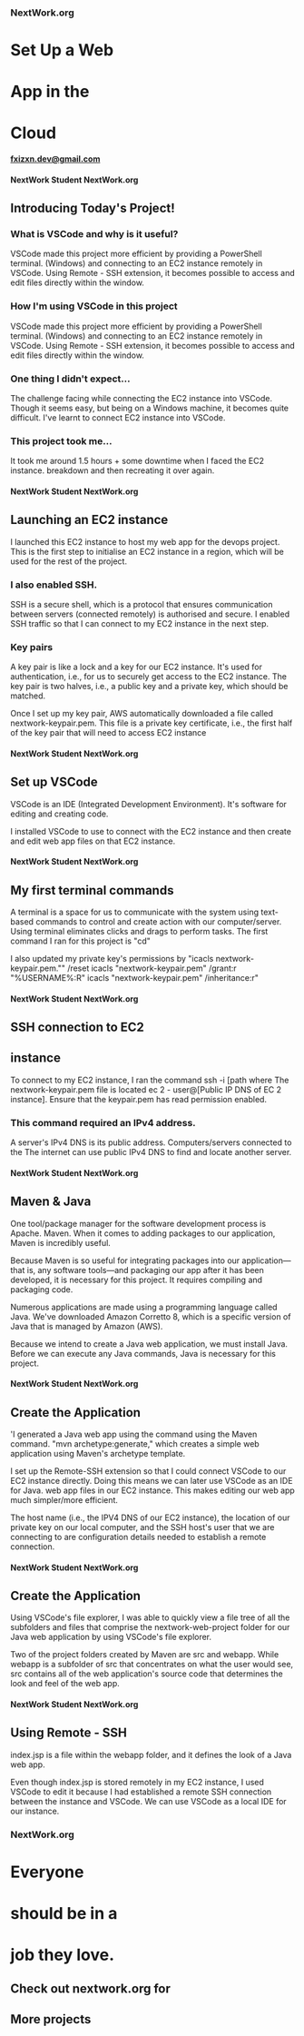 ### NextWork.org

# Set Up a Web

# App in the

# Cloud

#### fxizxn.dev@gmail.com


#### NextWork Student NextWork.org

## Introducing Today's Project!

### What is VSCode and why is it useful?

VSCode made this project more efficient by providing a PowerShell terminal.
(Windows) and connecting to an EC2 instance remotely in VSCode. Using Remote -
SSH extension, it becomes possible to access and edit files directly within the
window.

### How I'm using VSCode in this project

VSCode made this project more efficient by providing a PowerShell terminal.
(Windows) and connecting to an EC2 instance remotely in VSCode. Using Remote -
SSH extension, it becomes possible to access and edit files directly within the
window.

### One thing I didn't expect...

The challenge facing while connecting the EC2 instance into VSCode. Though it
seems easy, but being on a Windows machine, it becomes quite difficult. I've
learnt to connect EC2 instance into VSCode.

### This project took me...

It took me around 1.5 hours + some downtime when I faced the EC2 instance.
breakdown and then recreating it over again.


#### NextWork Student NextWork.org

## Launching an EC2 instance

I launched this EC2 instance to host my web app for the devops project. This is
the first step to initialise an EC2 instance in a region, which will be used for the
rest of the project.

### I also enabled SSH.

SSH is a secure shell, which is a protocol that ensures communication between
servers (connected remotely) is authorised and secure. I enabled SSH traffic so
that I can connect to my EC2 instance in the next step.

### Key pairs

A key pair is like a lock and a key for our EC2 instance. It's used for
authentication, i.e., for us to securely get access to the EC2 instance. The key
pair is two halves, i.e., a public key and a private key, which should be matched.

Once I set up my key pair, AWS automatically downloaded a file called
nextwork-keypair.pem. This file is a private key certificate, i.e., the first half of the
key pair that will need to access EC2 instance


#### NextWork Student NextWork.org

## Set up VSCode

VSCode is an IDE (Integrated Development Environment). It's software for
editing and creating code.

I installed VSCode to use to connect with the EC2 instance and then create and
edit web app files on that EC2 instance.


#### NextWork Student NextWork.org

## My first terminal commands

A terminal is a space for us to communicate with the system using text-based
commands to control and create action with our computer/server. Using
terminal eliminates clicks and drags to perform tasks. The first command I ran
for this project is "cd"

I also updated my private key's permissions by "icacls nextwork-keypair.pem.""
/reset icacls "nextwork-keypair.pem" /grant:r "%USERNAME%:R" icacls
"nextwork-keypair.pem" /inheritance:r"


#### NextWork Student NextWork.org

## SSH connection to EC2

## instance

To connect to my EC2 instance, I ran the command ssh -i [path where
The nextwork-keypair.pem file is located ec 2 - user@[Public IP DNS of EC 2
instance]. Ensure that the keypair.pem has read permission enabled.

### This command required an IPv4 address.

A server's IPv4 DNS is its public address. Computers/servers connected to the
The internet can use public IPv4 DNS to find and locate another server.


#### NextWork Student NextWork.org

## Maven & Java

One tool/package manager for the software development process is Apache.
Maven. When it comes to adding packages to our application, Maven is
incredibly useful.

Because Maven is so useful for integrating packages into our application—that
is, any software tools—and packaging our app after it has been developed, it is
necessary for this project. It requires compiling and packaging code.

Numerous applications are made using a programming language called Java.
We've downloaded Amazon Corretto 8, which is a specific version of Java that
is managed by Amazon (AWS).

Because we intend to create a Java web application, we must install Java.
Before we can execute any Java commands, Java is necessary for this project.


#### NextWork Student NextWork.org

## Create the Application

'I generated a Java web app using the command using the Maven command.
"mvn archetype:generate," which creates a simple web application using
Maven's archetype template.

I set up the Remote-SSH extension so that I could connect VSCode to our EC2
instance directly. Doing this means we can later use VSCode as an IDE for Java.
web app files in our EC2 instance. This makes editing our web app much
simpler/more efficient.

The host name (i.e., the IPV4 DNS of our EC2 instance), the location of our
private key on our local computer, and the SSH host's user that we are
connecting to are configuration details needed to establish a remote
connection.


#### NextWork Student NextWork.org

## Create the Application

Using VSCode's file explorer, I was able to quickly view a file tree of all the
subfolders and files that comprise the nextwork-web-project folder for our
Java web application by using VSCode's file explorer.

Two of the project folders created by Maven are src and webapp. While
webapp is a subfolder of src that concentrates on what the user would see, src
contains all of the web application's source code that determines the look and
feel of the web app.


#### NextWork Student NextWork.org

## Using Remote - SSH

index.jsp is a file within the webapp folder, and it defines the look of a Java web
app.

Even though index.jsp is stored remotely in my EC2 instance, I used VSCode to
edit it because I had established a remote SSH connection between the
instance and VSCode. We can use VSCode as a local IDE for our instance.


### NextWork.org

# Everyone

# should be in a

# job they love.

## Check out nextwork.org for

## More projects
